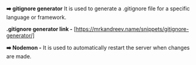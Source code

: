 **➡️ gitignore generator** It is used to generate a .gitignore file for a specific language or framework.

**.gitignore generator link -** [https://mrkandreev.name/snippets/gitignore-generator/]

**➡️ Nodemon -** It is used to automatically restart the server when changes are made.

